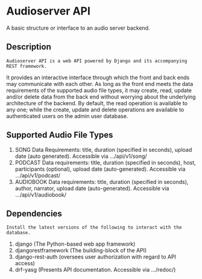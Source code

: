 # Audioserver API
A basic structure or interface to an audio server backend.

## Description
	Audioserver API is a web API powered by Django and its accompanying REST framework.
It provides an interactive interface through which the front and back ends may communicate with each other.
As long as the front end meets the data requirements of the supported audio file types, it may create, read, update and/or delete data from the back end without worrying about the underlying architecture of the backend.
By default, the read operation is available to any one; while the create, update and delete operations are available to authenticated users on the admin user database.

## Supported Audio File Types
1. SONG
Data Requirements: title, duration (specified in seconds), upload date (auto generated).
Accessible via .../api/v1/song/
2. PODCAST
Data requirements: title, duration (specified in seconds), host, participants (optional), upload date (auto-generated).
Accessible via .../api/v1/podcast/
3. AUDIOBOOK
Data requirements: title, duration (specified in seconds), author, narrator, upload date (auto-generated).
Accessible via .../api/v1/audiobook/

## Dependencies
	Install the latest versions of the following to interact with the database.
1. django (The Python-based web app framework)
2. djangorestframework (The building-block of the API)
3. django-rest-auth (oversees user authorization with regard to API access)
4. drf-yasg (Presents API documentation. Accessible via .../redoc/)